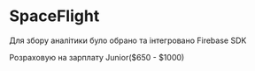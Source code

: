 # SpaceFlight

Для збору аналітики було обрано та інтегровано Firebase SDK

Розраховую на зарплату Junior($650 - $1000)
